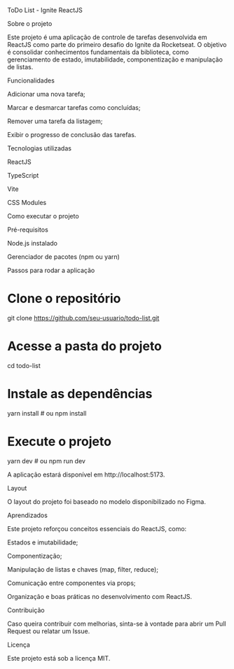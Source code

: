 ToDo List - Ignite ReactJS

Sobre o projeto

Este projeto é uma aplicação de controle de tarefas desenvolvida em ReactJS como parte do primeiro desafio do Ignite da Rocketseat. O objetivo é consolidar conhecimentos fundamentais da biblioteca, como gerenciamento de estado, imutabilidade, componentização e manipulação de listas.

Funcionalidades

Adicionar uma nova tarefa;

Marcar e desmarcar tarefas como concluídas;

Remover uma tarefa da listagem;

Exibir o progresso de conclusão das tarefas.

Tecnologias utilizadas

ReactJS

TypeScript

Vite

CSS Modules

Como executar o projeto

Pré-requisitos

Node.js instalado

Gerenciador de pacotes (npm ou yarn)

Passos para rodar a aplicação

# Clone o repositório
git clone https://github.com/seu-usuario/todo-list.git

# Acesse a pasta do projeto
cd todo-list

# Instale as dependências
yarn install # ou npm install

# Execute o projeto
yarn dev # ou npm run dev

A aplicação estará disponível em http://localhost:5173.

Layout

O layout do projeto foi baseado no modelo disponibilizado no Figma.

Aprendizados

Este projeto reforçou conceitos essenciais do ReactJS, como:

Estados e imutabilidade;

Componentização;

Manipulação de listas e chaves (map, filter, reduce);

Comunicação entre componentes via props;

Organização e boas práticas no desenvolvimento com ReactJS.

Contribuição

Caso queira contribuir com melhorias, sinta-se à vontade para abrir um Pull Request ou relatar um Issue.

Licença

Este projeto está sob a licença MIT.
